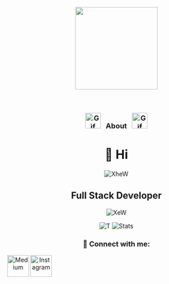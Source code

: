 <p align="center"><img src="https://github-readme-streak-stats.herokuapp.com?user=efecanxrd&theme=tokyonight" height = 190></p>

&nbsp;

### **<p align="center"> <img src='images/spongebob.gif' alt='Gif' height='36'> &nbsp; About &nbsp; <img src='images/spongebob.gif' alt='Gif' height='36'> </p>**

<div align="center">

# 👋 Hi
![XheW](https://i.imgur.com/qHAcfhX.gif)
## Full Stack Developer
![XeW](https://i.imgur.com/qHAcfhX.gif)

![T](https://github-readme-stats.vercel.app/api/top-langs/?username=efecanxrd&layout=compact)
![Stats](https://github-readme-stats.vercel.app/api?username=efecanxrd&bg_color=30,e96443,904e95&title_color=fff&text_color=fff)
### 🤝 Connect with me:
<a href="https://medium.com/@efecanxrd"><img align="left" src="https://raw.githubusercontent.com/yushi1007/yushi1007/main/images/medium.svg" alt="Medium" width="50px"/></a>
<a href="https://instagram.com/efecanxrd"><img align="left" src="https://raw.githubusercontent.com/yushi1007/yushi1007/main/images/instagram.svg" alt="Instagram" width="50px"/></a>
